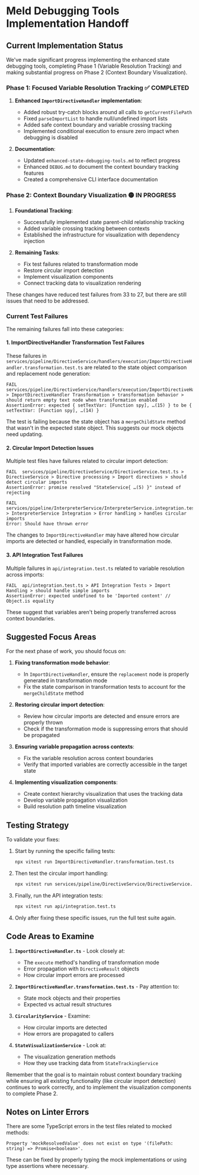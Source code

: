 # Meld Debugging Tools Implementation Handoff

## Current Implementation Status

We've made significant progress implementing the enhanced state debugging tools, completing Phase 1 (Variable Resolution Tracking) and making substantial progress on Phase 2 (Context Boundary Visualization).

### Phase 1: Focused Variable Resolution Tracking ✅ COMPLETED

1. **Enhanced `ImportDirectiveHandler` implementation**:
   - Added robust try-catch blocks around all calls to `getCurrentFilePath`
   - Fixed `parseImportList` to handle null/undefined import lists
   - Added safe context boundary and variable crossing tracking
   - Implemented conditional execution to ensure zero impact when debugging is disabled

2. **Documentation**:
   - Updated `enhanced-state-debugging-tools.md` to reflect progress
   - Enhanced `DEBUG.md` to document the context boundary tracking features
   - Created a comprehensive CLI interface documentation

### Phase 2: Context Boundary Visualization 🟡 IN PROGRESS

1. **Foundational Tracking**:
   - Successfully implemented state parent-child relationship tracking
   - Added variable crossing tracking between contexts
   - Established the infrastructure for visualization with dependency injection

2. **Remaining Tasks**:
   - Fix test failures related to transformation mode
   - Restore circular import detection
   - Implement visualization components
   - Connect tracking data to visualization rendering

These changes have reduced test failures from 33 to 27, but there are still issues that need to be addressed.

### Current Test Failures

The remaining failures fall into these categories:

#### 1. ImportDirectiveHandler Transformation Test Failures

These failures in `services/pipeline/DirectiveService/handlers/execution/ImportDirectiveHandler.transformation.test.ts` are related to the state object comparison and replacement node generation:

```
FAIL  services/pipeline/DirectiveService/handlers/execution/ImportDirectiveHandler.transformation.test.ts 
> ImportDirectiveHandler Transformation > transformation behavior > should return empty text node when transformation enabled
AssertionError: expected { setTextVar: [Function spy], …(15) } to be { setTextVar: [Function spy], …(14) } 
```

The test is failing because the state object has a `mergeChildState` method that wasn't in the expected state object. This suggests our mock objects need updating.

#### 2. Circular Import Detection Issues

Multiple test files have failures related to circular import detection:

```
FAIL  services/pipeline/DirectiveService/DirectiveService.test.ts > DirectiveService > Directive processing > Import directives > should detect circular imports
AssertionError: promise resolved "StateService{ …(5) }" instead of rejecting
```

```
FAIL  services/pipeline/InterpreterService/InterpreterService.integration.test.ts > InterpreterService Integration > Error handling > handles circular imports
Error: Should have thrown error
```

The changes to `ImportDirectiveHandler` may have altered how circular imports are detected or handled, especially in transformation mode.

#### 3. API Integration Test Failures

Multiple failures in `api/integration.test.ts` related to variable resolution across imports:

```
FAIL  api/integration.test.ts > API Integration Tests > Import Handling > should handle simple imports
AssertionError: expected undefined to be 'Imported content' // Object.is equality
```

These suggest that variables aren't being properly transferred across context boundaries.

## Suggested Focus Areas

For the next phase of work, you should focus on:

1. **Fixing transformation mode behavior**:
   - In `ImportDirectiveHandler`, ensure the `replacement` node is properly generated in transformation mode
   - Fix the state comparison in transformation tests to account for the `mergeChildState` method

2. **Restoring circular import detection**:
   - Review how circular imports are detected and ensure errors are properly thrown
   - Check if the transformation mode is suppressing errors that should be propagated

3. **Ensuring variable propagation across contexts**:
   - Fix the variable resolution across context boundaries
   - Verify that imported variables are correctly accessible in the target state

4. **Implementing visualization components**:
   - Create context hierarchy visualization that uses the tracking data
   - Develop variable propagation visualization
   - Build resolution path timeline visualization

## Testing Strategy

To validate your fixes:

1. Start by running the specific failing tests:
   ```bash
   npx vitest run ImportDirectiveHandler.transformation.test.ts
   ```

2. Then test the circular import handling:
   ```bash
   npx vitest run services/pipeline/DirectiveService/DirectiveService.test.ts -t "should detect circular imports"
   ```

3. Finally, run the API integration tests:
   ```bash
   npx vitest run api/integration.test.ts
   ```

4. Only after fixing these specific issues, run the full test suite again.

## Code Areas to Examine

1. **`ImportDirectiveHandler.ts`** - Look closely at:
   - The `execute` method's handling of transformation mode
   - Error propagation with `DirectiveResult` objects
   - How circular import errors are processed

2. **`ImportDirectiveHandler.transformation.test.ts`** - Pay attention to:
   - State mock objects and their properties
   - Expected vs actual result structures

3. **`CircularityService`** - Examine:
   - How circular imports are detected
   - How errors are propagated to callers

4. **`StateVisualizationService`** - Look at:
   - The visualization generation methods
   - How they use tracking data from `StateTrackingService`

Remember that the goal is to maintain robust context boundary tracking while ensuring all existing functionality (like circular import detection) continues to work correctly, and to implement the visualization components to complete Phase 2.

## Notes on Linter Errors

There are some TypeScript errors in the test files related to mocked methods:

```
Property 'mockResolvedValue' does not exist on type '(filePath: string) => Promise<boolean>'.
```

These can be fixed by properly typing the mock implementations or using type assertions where necessary. 